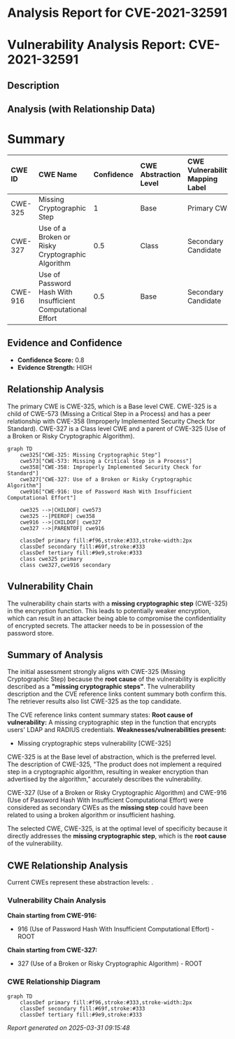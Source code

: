 # Analysis Report for CVE-2021-32591

# Vulnerability Analysis Report: CVE-2021-32591

## Description



## Analysis (with Relationship Data)

# Summary
| CWE ID  | CWE Name                                                     | Confidence | CWE Abstraction Level | CWE Vulnerability Mapping Label | CWE-Vulnerability Mapping Notes |
| :-------- | :----------------------------------------------------------- | :--------- | :---------------------- | :------------------------------ | :---------------------------- |
| CWE-325 | Missing Cryptographic Step                                   | 1          | Base                    | Primary CWE                     | Allowed                       |
| CWE-327 | Use of a Broken or Risky Cryptographic Algorithm             | 0.5        | Class                   | Secondary Candidate             | Allowed-with-Review         |
| CWE-916 | Use of Password Hash With Insufficient Computational Effort | 0.5        | Base                    | Secondary Candidate             | Allowed                       |

## Evidence and Confidence

*   **Confidence Score:** 0.8
*   **Evidence Strength:** HIGH

## Relationship Analysis
The primary CWE is CWE-325, which is a Base level CWE. CWE-325 is a child of CWE-573 (Missing a Critical Step in a Process) and has a peer relationship with CWE-358 (Improperly Implemented Security Check for Standard). CWE-327 is a Class level CWE and a parent of CWE-325 (Use of a Broken or Risky Cryptographic Algorithm).

```mermaid
graph TD
    cwe325["CWE-325: Missing Cryptographic Step"]
    cwe573["CWE-573: Missing a Critical Step in a Process"]
    cwe358["CWE-358: Improperly Implemented Security Check for Standard"]
    cwe327["CWE-327: Use of a Broken or Risky Cryptographic Algorithm"]
    cwe916["CWE-916: Use of Password Hash With Insufficient Computational Effort"]
    
    cwe325 -->|CHILDOF| cwe573
    cwe325 --|PEEROF| cwe358
    cwe916 -->|CHILDOF| cwe327
    cwe327 -->|PARENTOF| cwe916
    
    classDef primary fill:#f96,stroke:#333,stroke-width:2px
    classDef secondary fill:#69f,stroke:#333
    classDef tertiary fill:#9e9,stroke:#333
    class cwe325 primary
    class cwe327,cwe916 secondary
```

## Vulnerability Chain
The vulnerability chain starts with a **missing cryptographic step** (CWE-325) in the encryption function. This leads to potentially weaker encryption, which can result in an attacker being able to compromise the confidentiality of encrypted secrets. The attacker needs to be in possession of the password store.

## Summary of Analysis
The initial assessment strongly aligns with CWE-325 (Missing Cryptographic Step) because the **root cause** of the vulnerability is explicitly described as a **"missing cryptographic steps"**. The vulnerability description and the CVE reference links content summary both confirm this. The retriever results also list CWE-325 as the top candidate.

The CVE reference links content summary states:
**Root cause of vulnerability:**
A missing cryptographic step in the function that encrypts users' LDAP and RADIUS credentials.
**Weaknesses/vulnerabilities present:**
- Missing cryptographic steps vulnerability [CWE-325]

CWE-325 is at the Base level of abstraction, which is the preferred level. The description of CWE-325, "The product does not implement a required step in a cryptographic algorithm, resulting in weaker encryption than advertised by the algorithm," accurately describes the vulnerability.

CWE-327 (Use of a Broken or Risky Cryptographic Algorithm) and CWE-916 (Use of Password Hash With Insufficient Computational Effort) were considered as secondary CWEs as the **missing step** could have been related to using a broken algorithm or insufficient hashing.

The selected CWE, CWE-325, is at the optimal level of specificity because it directly addresses the **missing cryptographic step**, which is the **root cause** of the vulnerability.


## CWE Relationship Analysis

Current CWEs represent these abstraction levels: .


### Vulnerability Chain Analysis

**Chain starting from CWE-916:**
- 916 (Use of Password Hash With Insufficient Computational Effort) - ROOT


**Chain starting from CWE-327:**
- 327 (Use of a Broken or Risky Cryptographic Algorithm) - ROOT



### CWE Relationship Diagram

```mermaid
graph TD
    classDef primary fill:#f96,stroke:#333,stroke-width:2px
    classDef secondary fill:#69f,stroke:#333
    classDef tertiary fill:#9e9,stroke:#333
```



*Report generated on 2025-03-31 09:15:48*
